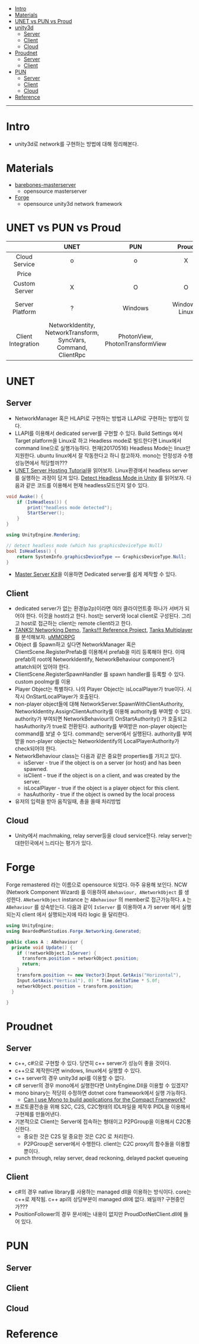 - [Intro](#intro)
- [Materials](#materials)
- [UNET vs PUN vs Proud](#unet-vs-pun-vs-proud)
- [unity3d](#unity3d)
  - [Server](#server)
  - [Client](#client)
  - [Cloud](#cloud)
- [Proudnet](#proudnet)
  - [Server](#server)
  - [Client](#client)
- [PUN](#pun)
  - [Server](#server)
  - [Client](#client)
  - [Cloud](#cloud)
- [Reference](#reference)

----

# Intro

- unity3d로 network를 구현하는 방법에 대해 정리해본다.

# Materials

* [barebones-masterserver](https://github.com/alvyxaz/barebones-masterserver)
  * opensource masterserver
* [Forge](https://github.com/BeardedManStudios/ForgeNetworkingRemastered)
  * opensource unity3d network framework

# UNET vs PUN vs Proud

|  | UNET  | PUN  | Proud | Forge |
|:---:|:---:|:---:|:---:|:---:|
| Cloud Service  | o  | o  | X  | X |
| Price  |   |   |   | Free |
| Custom Server | X | O | O | O |
| Server Platform | ? | Windows | Windows, Linux | Win, Linux, Mac |
| Client Integration | NetworkIdentity, NetworkTransform, SyncVars, Command, ClientRpc | PhotonView, PhotonTransformView  |   |  |

# UNET

## Server
- NetworkManager 혹은 HLAPI로 구현하는 방법과 LLAPI로 구현하는 방법이 있다.
- LLAPI를 이용해서 dedicated server를 구현할 수 있다. Build Settings 에서 
  Target platform을 Linux로 하고 Headless mode로 빌드한다면 Linux에서 
  command line으로 실행가능하다. 현재(20170516) Headless Mode는 linux만 지원한다.
  ubuntu linux에서 잘 작동한다고 하니 참고하자. mono는 안정성과 수행성능면에서 적당할까???
- [UNET Server Hosting Tutorial](https://noobtuts.com/unity/unet-server-hosting)을 읽어보자. 
  Linux환경에서 headless server 를 실행하는 과정이 담겨 있다. [Detect Headless Mode in Unity](https://noobtuts.com/unity/detect-headless-mode)
  를 읽어보자. 다음과 같은 코드를 이용해서 현재 headless모드인지 알수 있다.
```c#
void Awake() {
    if (IsHeadless()) {
        print("headless mode detected");
        StartServer();
    }
}
```
```c#
using UnityEngine.Rendering;

// detect headless mode (which has graphicsDeviceType Null)
bool IsHeadless() {
    return SystemInfo.graphicsDeviceType == GraphicsDeviceType.Null;
}
```
- [Master Server Kit](https://www.assetstore.unity3d.com/kr/#!/content/71604)을 
  이용하면 Dedicated server를 쉽게 제작할 수 있다. 

## Client

- dedicated server가 없는 환경(p2p)이라면 여러 클라이언트중 하나가 서버가 되어야 한다.
  이것을 host라고 한다. host는 server와 local client로 구성된다. 
  그리고 host로 접근하는 client는 remote client라고 한다. 
- [TANKS! Networking Demo](https://www.assetstore.unity3d.com/kr/#!/content/46213), 
  [Tanks!!! Reference Project](https://www.assetstore.unity3d.com/kr/#!/content/80165),
  [Tanks Multiplayer](https://www.assetstore.unity3d.com/kr/#!/content/69172) 
  를 분석해보자. 
  [uMMORPG](https://www.assetstore.unity3d.com/kr/#!/content/51212)
- Object 를 Spawn하고 싶다면 NetworkManager 혹은 ClientScene.RegisterPrefab를
  이용해서 prefab을 미리 등록해야 한다. 이때 prefab의 root에 
  NetworkIdentify, NetworkBehaviour component가 attatch되어 있어야 한다.
- ClientScene.RegisterSpawnHandler 를 spawn handler를 등록할 수 있다. 
  custom poolmgr를 이용
- Player Object는 특별하다. 나의 Player Object는 isLocalPlayer가 true이다. 
  시작시 OnStartLocalPlayer가 호출된다.
- non-player object들에 대해 NetworkServer.SpawnWithClientAuthority, 
  NetworkIdentity.AssignClientAuthority를 이용해 authority를 부여할 수 있다.
  authority가 부여되면 NetworkBehaviour의 OnStartAuthority() 가 호출되고 
  hasAuthority가 true로 전환된다. authority를 부여받은 non-player object는 
  command를 보낼 수 있다. command는 server에서 실행된다. authority를 부여받을
  non-player objects는 NetworkIdentify의 LocalPlayerAuthority가 check되어야 한다.
- NetworkBehaviour class는 다음과 같은 중요한 properties를 가지고 있다.
  - isServer - true if the object is on a server (or host) and has been spawned.
  - isClient - true if the object is on a client, and was created by the server.
  - isLocalPlayer - true if the object is a player object for this client.
  - hasAuthority - true if the object is owned by the local process
- 유저의 입력을 받아 움직일때, 총을 쏠때 처리방법

## Cloud

- Unity에서 machmaking, relay server등을 cloud service한다. 
  relay server는 대한민국에서 느리다는 평가가 있다.

# Forge

Forge remastered 라는 이름으로 opensource 되었다. 아주 유용해 보인다. NCW (Network Component Wizard) 를 이용하여 `ABehaviour, ANetworkObject` 를 생성한다. `ANetworkObject` instance 는 `ABehaviour` 의 member로 접근가능하다. `A` 는 `ABehaviour` 를 상속받는다. 다음과 같이 `IsServer` 를 이용하여 `A` 가 server 에서 실행되는지 client 에서 실행되는지에 따라 logic 을 달리한다.

```cs
using UnityEngine;
using BeardedManStudios.Forge.Networking.Generated;

public class A : ABehaviour {
  private void Update() {
    if (!networkObject.IsServer) {
      transform.position = networkObject.position;
      return;
    }
    transform.position += new Vector3(Input.GetAxis("Horizontal"),
    Input.GetAxis("Vertical"), 0) * Time.deltaTime * 5.0f;
    networkObject.position = transform.position;
  }

}
```

# Proudnet

## Server

- c++, c#으로 구현할 수 있다. 당연히 c++ server가 성능이 좋을 것이다. 
- c++으로 제작한다면 windows, linux에서 실행할 수 있다.
- c++ server의 경우 unity3d api를 이용할 수 없다.
- c# server의 경우 mono에서 실행한다면 UnityEngine.Dll을 이용할 수 있겠지?
- mono binary는 적당히 수정하면 dotnet core framework에서 실행 가능하다.
  - [Can I use Mono to build applications for the Compact Framework?](http://www.mono-project.com/docs/faq/technical/)
- 프로토콜전송을 위해 S2C, C2S, C2C형태의 IDL파일을 제작후 PIDL을 이용해서 구현체를 만들어낸다.
- 기본적으로 Client는 Server에 접속하는 형태이고 P2PGroup을 이용해서 C2C통신한다.
  - 중요한 것은 C2S 덜 중요한 것은 C2C 로 처리한다.
  - P2PGroup은 server에서 수행한다. client는 C2C proxy의 함수들을 이용할 뿐이다.
- punch through, relay server, dead reckoning, delayed packet queueing

## Client

- c#의 경우 native library를 사용하는 managed dll을 이용하는 방식이다. 
  core는 c++로 제작됨. c++ api의 상당부분이 managed dll에 없다. 왜일까? 구현중인가???
- PositionFollower의 경우 문서에는 내용이 없지만 ProudDotNetClient.dll에 들어 있다.

# PUN

## Server

## Client

## Cloud

# Reference

